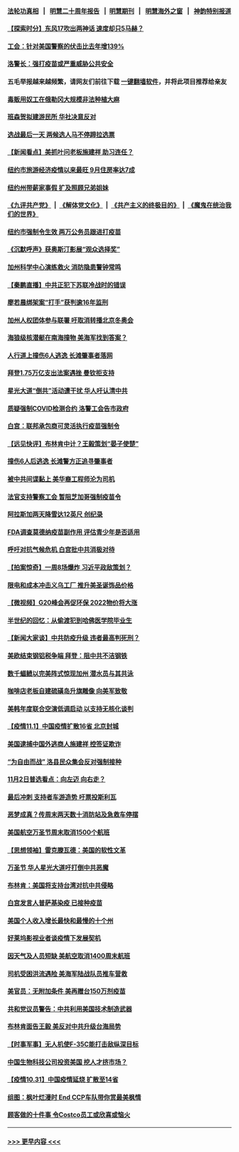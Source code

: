 #### [法轮功真相](https://github.com/gfw-breaker/truth/blob/master/README.md?t=0) &nbsp;&nbsp;|&nbsp;&nbsp; [明慧二十周年报告](https://github.com/gfw-breaker/mh-reports/blob/master/README.md?t=0) &nbsp;&nbsp;|&nbsp;&nbsp;[明慧期刊](https://github.com/gfw-breaker/mh-qikan) &nbsp;&nbsp;|&nbsp;&nbsp; [明慧海外之窗](https://github.com/gfw-breaker/mh-news/blob/master/README.md?t=0) &nbsp;&nbsp;|&nbsp;&nbsp; [神韵特别报道](https://github.com/gfw-breaker/mh-news/blob/master/shenyun.md?t=0)
#### [【探索时分】东风17吹出两神话 速度却只5马赫？](../pages/nsc412/n13346333.md?t=11022101) 
#### [工会：针对美国警察的伏击比去年增139%](../pages/nsc412/n13347260.md?t=11022101) 
#### [洛警长：强打疫苗或严重威胁公共安全](../pages/nsc412/n13347143.md?t=11022101) 
#### 五毛举报越来越频繁，请网友们前往下载 [一键翻墙软件](https://github.com/gfw-breaker/ssr-accounts)，并将此项目推荐给亲友
#### [毒贩用奴工在俄勒冈大规模非法种植大麻](../pages/nsc412/n13346583.md?t=11022101) 
#### [班森贺拟建游民所 华社决意反对](../pages/nsc412/n13346741.md?t=11022101) 
#### [选战最后一天 两候选人马不停蹄拉选票](../pages/nsc412/n13346730.md?t=11022101) 
#### [【新闻看点】美抓叶问老板施建祥 助习连任？](../pages/nsc412/n13346172.md?t=11022101) 
#### [纽约市旅游经济疫情以来最旺 9月住房率达7成](../pages/nsc412/n13346759.md?t=11022101) 
#### [纽约州带薪家事假 扩及照顾兄弟姐妹](../pages/nsc412/n13346756.md?t=11022101) 
#### [《九评共产党》](https://github.com/begood0513/9ping.md/blob/master/README.md) &nbsp;|&nbsp; [《解体党文化》](../../../../jtdwh.md/blob/master/README.md)  &nbsp;|&nbsp; [《共产主义的终极目的》](../../../../gczydzjmd.md/blob/master/README.md) &nbsp;|&nbsp; [《魔鬼在统治我们的世界》](../../../../mgztzwmdsj.md/blob/master/README.md) 
#### [纽约市强制令生效 两万公务员跟进打疫苗](../pages/nsc412/n13346751.md?t=11022101) 
#### [《沉默呼声》获奥斯汀影展“观众选择奖”](../pages/nsc412/n13346290.md?t=11022101) 
#### [加州科学中心演练救火 消防隐患警钟常鸣](../pages/nsc412/n13346667.md?t=11022101) 
#### [【秦鹏直播】中共正犯下苏联冷战时的错误](../pages/nsc412/n13346259.md?t=11022101) 
#### [廖若晨绑架案“打手”获判逾16年监刑](../pages/nsc412/n13346609.md?t=11022101) 
#### [加州人权团体参与联署 吁取消转播北京冬奥会](../pages/nsc412/n13346587.md?t=11022101) 
#### [海狼级核潜艇在南海撞物 美海军找到答案？](../pages/nsc412/n13346138.md?t=11022101) 
#### [人行道上撞伤6人逃逸 长滩肇事者落网](../pages/nsc412/n13346539.md?t=11022101) 
#### [拜登1.75万亿支出法案遇挫 曼钦拒支持](../pages/nsc412/n13346107.md?t=11022101) 
#### [星光大道“倒共”活动遭干扰 华人吁认清中共](../pages/nsc412/n13346462.md?t=11022101) 
#### [质疑强制COVID检测合约 洛警工会告市政府](../pages/nsc412/n13346435.md?t=11022101) 
#### [白宫：联邦承包商可灵活执行疫苗强制令](../pages/nsc412/n13346315.md?t=11022101) 
#### [【远见快评】布林肯中计？王毅策划“晏子使楚”](../pages/nsc412/n13346224.md?t=11022101) 
#### [撞伤6人后逃逸 长滩警方正追寻肇事者](../pages/nsc412/n13346239.md?t=11022101) 
#### [被中共间谍黏上 美华裔工程师沦为司机](../pages/nsc412/n13346108.md?t=11022101) 
#### [法官支持警察工会 暂阻芝加哥强制疫苗令](../pages/nsc412/n13345955.md?t=11022101) 
#### [阿拉斯加两天降雪达12英尺 创纪录](../pages/nsc412/n13345853.md?t=11022101) 
#### [FDA调查莫德纳疫苗副作用 评估青少年是否适用](../pages/nsc412/n13345661.md?t=11022101) 
#### [呼吁对抗气候危机 白宫批中共消极对待](../pages/nsc412/n13345880.md?t=11022101) 
#### [【拍案惊奇】一周8场爆炸 习近平政敌策划？](../pages/nsc412/n13345550.md?t=11022101) 
#### [限电和成本冲击义乌工厂 推升美圣诞饰品价格](../pages/nsc412/n13345663.md?t=11022101) 
#### [【微视频】G20峰会再促环保 2022物价将大涨](../pages/nsc412/n13345411.md?t=11022101) 
#### [半世纪的回忆：从偷渡犯到哈佛医学院毕业生](../pages/nsc412/n13345328.md?t=11022101) 
#### [【新闻大家谈】中共防疫升级 违者最高判死刑？](../pages/nsc412/n13345290.md?t=11022101) 
#### [美欧结束钢铝税争端 拜登：阻中共不洁钢铁](../pages/nsc412/n13345197.md?t=11022101) 
#### [数千蝠鲼以完美阵式惊现加州 潜水员与其共泳](../pages/nsc412/n13344987.md?t=11022101) 
#### [咖啡店老板自建硫磺岛升旗雕像 向美军致敬](../pages/nsc412/n13344637.md?t=11022101) 
#### [美韩年度联合空演低调启动 以支持无核化谈判](../pages/nsc412/n13344862.md?t=11022101) 
#### [【疫情11.1】中国疫情扩散16省 北京封城](../pages/nsc412/n13344723.md?t=11022101) 
#### [美国逮捕中国外逃商人施建祥 控签证欺诈](../pages/nsc412/n13344607.md?t=11022101) 
#### [“为自由而战” 洛县民众集会反对强制接种](../pages/nsc412/n13344244.md?t=11022101) 
#### [11月2日普选看点：向左迈 向右走？](../pages/nsc412/n13344181.md?t=11022101) 
#### [最后冲刺 支持者车游造势 吁票投斯利瓦](../pages/nsc412/n13344176.md?t=11022101) 
#### [恶梦成真？传周末两天数十消防站及急救车停摆](../pages/nsc412/n13344217.md?t=11022101) 
#### [美国航空万圣节周末取消1500个航班](../pages/nsc412/n13344020.md?t=11022101) 
#### [【思想领袖】雷克滕瓦德：美国的软性文革](../pages/nsc412/n13312824.md?t=11022101) 
#### [万圣节 华人星光大道吁打倒中共恶魔](../pages/nsc412/n13343951.md?t=11022101) 
#### [布林肯：美国将支持台湾对抗中共侵略](../pages/nsc412/n13343502.md?t=11022101) 
#### [白宫发言人普萨基染疫 已接种疫苗](../pages/nsc412/n13343612.md?t=11022101) 
#### [美国个人收入增长最快和最慢的十个州](../pages/nsc412/n13327144.md?t=11022101) 
#### [好莱坞影视业者谈疫情下发展契机](../pages/nsc412/n13343633.md?t=11022101) 
#### [因天气及人员短缺 美航空取消1400周末航班](../pages/nsc412/n13343286.md?t=11022101) 
#### [司机受困洪流遇险 美海军陆战队员推车营救](../pages/nsc412/n13342438.md?t=11022101) 
#### [美官员：无附加条件 美再赠台150万剂疫苗](../pages/nsc412/n13343364.md?t=11022101) 
#### [共和党议员警告：中共利用美国技术制造武器](../pages/nsc412/n13343078.md?t=11022101) 
#### [布林肯面告王毅 美反对中共升级台海局势](../pages/nsc412/n13343113.md?t=11022101) 
#### [【时事军事】无人机使F-35C能打击敌纵深目标](../pages/nsc412/n13342114.md?t=11022101) 
#### [中国生物科技公司投资美国 挖人才挤市场？](../pages/nsc412/n13325074.md?t=11022101) 
#### [【疫情10.31】中国疫情延烧 扩散至14省](../pages/nsc412/n13342696.md?t=11022101) 
#### [组图：枫叶烂漫时 End CCP车队带你赏最美枫情](../pages/nsc412/n13342160.md?t=11022101) 
#### [顾客做的十件事 令Costco员工或欣喜或恼火](../pages/nsc412/n13339379.md?t=11022101) 

----
#### [ >>> 更早内容 <<< ](../indexes/nsc412-earlier.md)
